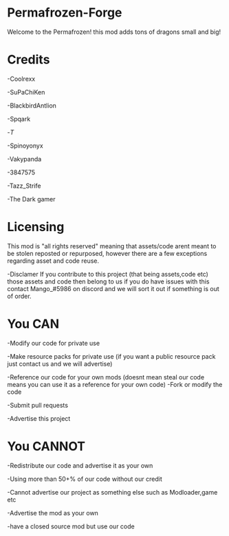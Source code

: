 # Permafrozen-Forge


Welcome to the Permafrozen! this mod adds tons of dragons small and big!


# Credits 
-Coolrexx

-SuPaChiKen

-BlackbirdAntlion

-Spqark

-_T_

-Spinoyonyx

-Vakypanda

-3847575

-Tazz_Strife

-The Dark gamer


# Licensing

This mod is "all rights reserved" meaning that assets/code arent meant to be stolen reposted or repurposed, however there are a few exceptions regarding asset and code reuse.

-Disclamer
If you contribute to this project (that being assets,code etc) those assets and code then belong to us if you do have issues with this contact Mango_#5986 on discord and we will sort it out if something is out of order.

# You CAN

-Modify our code for private use 

-Make resource packs for private use (if you want a public resource pack just contact us and we will advertise) 

-Reference our code for your own mods (doesnt mean steal our code means you can use it as a reference for your own code)
-Fork or modify the code

-Submit pull requests

-Advertise this project 

# You CANNOT

-Redistribute our code and advertise it as your own

-Using more than 50+% of our code without our credit

-Cannot advertise our project as something else such as Modloader,game etc
 
-Advertise the mod as your own 

-have a closed source mod but use our code
